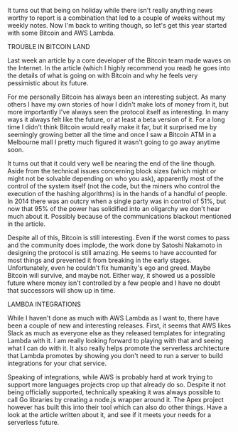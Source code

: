 It turns out that being on holiday while there isn't really anything news worthy to report is a combination that led to a couple of weeks without my weekly notes. Now I'm back to writing though, so let's get this year started with some Bitcoin and AWS Lambda.



TROUBLE IN BITCOIN LAND


Last week an article by a core developer of the Bitcoin team made waves on the Internet. In the article (which I highly recommend you read) he goes into the details of what is going on with Bitcoin and why he feels very pessimistic about its future.

For me personally Bitcoin has always been an interesting subject. As many others I have my own stories of how I didn't make lots of money from it, but more importantly I've always seen the protocol itself as interesting. In many ways it always felt like the future, or at least a beta version of it. For a long time I didn't think Bitcoin would really make it far, but it surprised me by seemingly growing better all the time and once I saw a Bitcoin ATM in a Melbourne mall I pretty much figured it wasn't going to go away anytime soon.

It turns out that it could very well be nearing the end of the line though. Aside from the technical issues concerning block sizes (which might or might not be solvable depending on who you ask), apparently most of the control of the system itself (not the code, but the miners who control the execution of the hashing algorithms) is in the hands of a handful of people. In 2014 there was an outcry when a single party was in control of 51%, but now that 95% of the power has solidified into an oligarchy we don't hear much about it. Possibly because of the communications blackout mentioned in the article.

Despite all of this, Bitcoin is still interesting. Even if the worst comes to pass and the community does implode, the work done by Satoshi Nakamoto in designing the protocol is still amazing. He seems to have accounted for most things and prevented it from breaking in the early stages. Unfortunately, even he couldn't fix humanity's ego and greed. Maybe Bitcoin will survive, and maybe not. Either way, it showed us a possible future where money isn't controlled by a few people and I have no doubt that successors will show up in time.



LAMBDA INTEGRATIONS


While I haven't done as much with AWS Lambda as I want to, there have been a couple of new and interesting releases. First, it seems that AWS likes Slack as much as everyone else as they released templates for integrating Lambda with it. I am really looking forward to playing with that and seeing what I can do with it. It also really helps promote the serverless architecture that Lambda promotes by showing you don't need to run a server to build integrations for your chat service.

Speaking of integrations, while AWS is probably hard at work trying to support more languages projects crop up that already do so. Despite it not being officially supported, technically speaking it was always possible to call Go libraries by creating a node.js wrapper around it. The Apex project however has built this into their tool which can also do other things. Have a look at the article written about it, and see if it meets your needs for a serverless future.
